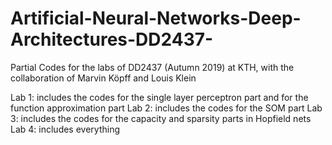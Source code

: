 # Artificial-Neural-Networks-Deep-Architectures-DD2437-
Partial Codes for the labs of DD2437 (Autumn 2019) at KTH, with the collaboration of Marvin Köpff and Louis Klein

Lab 1: includes the codes for the single layer perceptron part and for the function approximation part
Lab 2: includes the codes for the SOM part
Lab 3: includes the codes for the capacity and sparsity parts in Hopfield nets
Lab 4: includes everything
